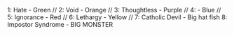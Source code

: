 1: Hate - Green //
2: Void - Orange //
3: Thoughtless - Purple //
4: - Blue //
5: Ignorance - Red //
6: Lethargy - Yellow //
7: Catholic Devil - Big hat fish
8: Impostor Syndrome - BIG MONSTER